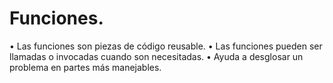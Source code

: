 # Funciones.

•	Las funciones son piezas de código reusable.
•	Las funciones pueden ser llamadas o invocadas cuando son necesitadas.
•	Ayuda a desglosar un problema en partes más manejables.

